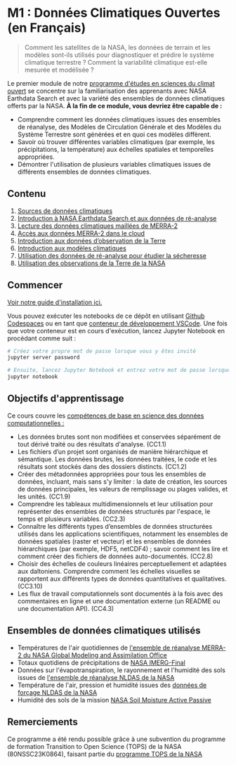 M1 : Données Climatiques Ouvertes (en Français)
===================================

> Comment les satellites de la NASA, les données de terrain et les modèles sont-ils utilisés pour diagnostiquer et prédire le système climatique terrestre ? Comment la variabilité climatique est-elle mesurée et modélisée ?

Le premier module de notre [programme d'études en sciences du climat ouvert](https://openclimatescience.github.io/curriculum) se concentre sur la familiarisation des apprenants avec NASA Earthdata Search et avec la variété des ensembles de données climatiques offerts par la NASA. **À la fin de ce module, vous devriez être capable de :**

- Comprendre comment les données climatiques issues des ensembles de réanalyse, des Modèles de Circulation Générale et des Modèles du Système Terrestre sont générées et en quoi ces modèles diffèrent.
- Savoir où trouver différentes variables climatiques (par exemple, les précipitations, la température) aux échelles spatiales et temporelles appropriées.
- Démontrer l'utilisation de plusieurs variables climatiques issues de différents ensembles de données climatiques.

Contenu
---------------

1. [Sources de données climatiques](https://github.com/OpenClimateScience/M1-Open-Climate-Data/blob/main/notebooks/01_Sources_of_Climate_Data.ipynb)
2. [Introduction à NASA Earthdata Search et aux données de ré-analyse](https://github.com/OpenClimateScience/M1-Open-Climate-Data/blob/main/notebooks/02_Intro_to_NASA_Earthdata_Search.ipynb)
3. [Lecture des données climatiques maillées de MERRA-2](https://github.com/OpenClimateScience/M1-Open-Climate-Data/blob/main/notebooks/03_Reading_MERRA2_Gridded_Climate_Data.ipynb)
4. [Accès aux données MERRA-2 dans le cloud](https://github.com/OpenClimateScience/M1-Open-Climate-Data/blob/main/notebooks/04_Accessing_MERRA2_Data_in_the_Cloud.ipynb)
5. [Introduction aux données d’observation de la Terre](https://github.com/OpenClimateScience/M1-Open-Climate-Data/blob/main/notebooks/05_Earth_Observation_Data.ipynb)
6. [Introduction aux modèles climatiques](https://github.com/OpenClimateScience/M1-Open-Climate-Data/blob/main/notebooks/06_Climate_Models.ipynb)
7. [Utilisation des données de ré-analyse pour étudier la sécheresse](https://github.com/OpenClimateScience/M1-Open-Climate-Data/blob/main/notebooks/07_Using_Re-analysis_Data_to_Study_Drought.ipynb)
8. [Utilisation des observations de la Terre de la NASA](https://github.com/OpenClimateScience/M1-Open-Climate-Data/blob/main/notebooks/08_Using_NASA_Earth_Observations.ipynb)

Commencer
---------------

[Voir notre guide d'installation ici.](https://github.com/OpenClimateScience/M1-Open-Climate-Data/blob/main/HOW_TO_INSTALL.md)

Vous pouvez exécuter les notebooks de ce dépôt en utilisant [Github Codespaces](https://docs.github.com/en/codespaces/overview) ou en tant que [conteneur de développement VSCode](https://code.visualstudio.com/docs/devcontainers/containers). Une fois que votre conteneur est en cours d'exécution, lancez Jupyter Notebook en procédant comme suit :

```sh
# Créez votre propre mot de passe lorsque vous y êtes invité
jupyter server password

# Ensuite, lancez Jupyter Notebook et entrez votre mot de passe lorsque demandé
jupyter notebook

```

Objectifs d'apprentissage
-----------------

Ce cours couvre les [compétences de base en science des données computationnelles :](https://github.com/OpenClimateScience/Core-Competencies/blob/main/ScienceCore-Competencies.md)

- Les données brutes sont non modifiées et conservées séparément de tout dérivé traité ou des résultats d'analyse. (CC1.1)
- Les fichiers d’un projet sont organisés de manière hiérarchique et sémantique. Les données brutes, les données traitées, le code et les résultats sont stockés dans des dossiers distincts. (CC1.2)
- Créer des métadonnées appropriées pour tous les ensembles de données, incluant, mais sans s'y limiter : la date de création, les sources de données principales, les valeurs de remplissage ou plages valides, et les unités. (CC1.9)
- Comprendre les tableaux multidimensionnels et leur utilisation pour représenter des ensembles de données structurés par l'espace, le temps et plusieurs variables. (CC2.3)
- Connaître les différents types d’ensembles de données structurées utilisés dans les applications scientifiques, notamment les ensembles de données spatiales (raster et vecteur) et les ensembles de données hiérarchiques (par exemple, HDF5, netCDF4) ; savoir comment les lire et comment créer des fichiers de données auto-documentés. (CC2.8)
- Choisir des échelles de couleurs linéaires perceptuellement et adaptées aux daltoniens. Comprendre comment les échelles visuelles se rapportent aux différents types de données quantitatives et qualitatives. (CC3.10)
- Les flux de travail computationnels sont documentés à la fois avec des commentaires en ligne et une documentation externe (un README ou une documentation API). (CC4.3)

Ensembles de données climatiques utilisés
---------------------

- Températures de l'air quotidiennes de [l'ensemble de réanalyse MERRA-2 du NASA Global Modeling and Assimilation Office](https://gmao.gsfc.nasa.gov/reanalysis/MERRA-2/)
- Totaux quotidiens de précipitations de [NASA IMERG-Final](https://disc.gsfc.nasa.gov/datasets/GPM_3IMERGDF_06/summary)
- Données sur l'évapotranspiration, le rayonnement et l'humidité des sols issues de [l'ensemble de réanalyse NLDAS de la NASA](https://disc.gsfc.nasa.gov/datasets/NLDAS_NOAH0125_M_2.0/summary?keywords=NLDAS)
- Température de l'air, pression et humidité issues des [données de forçage NLDAS de la NASA](https://disc.gsfc.nasa.gov/datasets/NLDAS_FORA0125_M_2.0/summary?keywords=NLDAS)
- Humidité des sols de la mission [NASA Soil Moisture Active Passive](https://nsidc.org/data/spl3smp/versions/8)

Remerciements
----------------

Ce programme a été rendu possible grâce à une subvention du programme de formation Transition to Open Science (TOPS) de la NASA (80NSSC23K0864), faisant partie du [programme TOPS de la NASA](https://nasa.github.io/Transform-to-Open-Science/)
